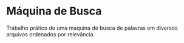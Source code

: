 # Máquina de Busca

Trabalho prático de uma maquina de busca de palavras em diversos arquivos ordenados por relevância.
